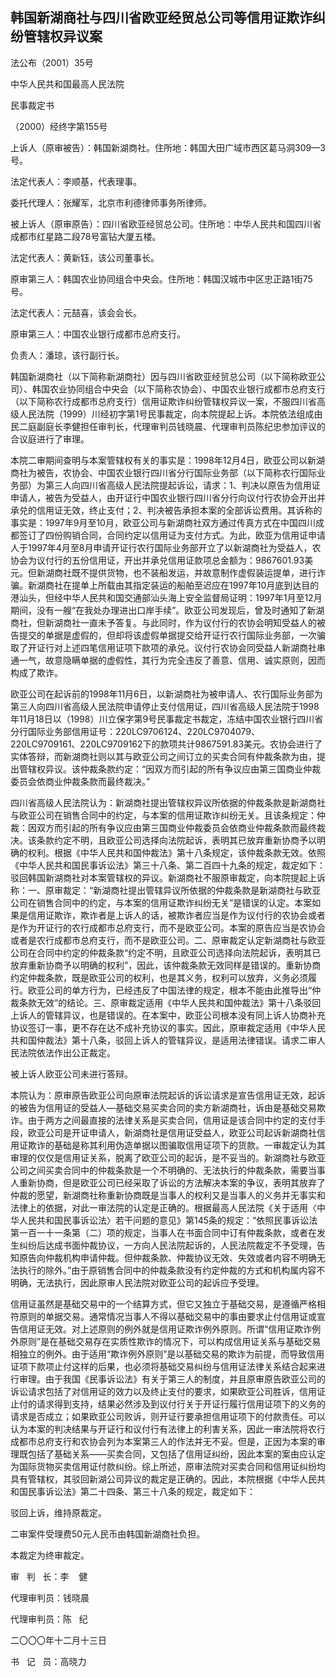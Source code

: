 ## 韩国新湖商社与四川省欧亚经贸总公司等信用证欺诈纠纷管辖权异议案

法公布（2001）35号

中华人民共和国最高人民法院

民事裁定书

（2000）经终字第155号

上诉人（原审被告）：韩国新湖商社。住所地：韩国大田广域市西区葛马洞309—3号。

法定代表人：李顺基，代表理事。

委托代理人：张耀军，北京市利德律师事务所律师。

被上诉人（原审原告）：四川省欧亚经贸总公司。住所地：中华人民共和国四川省成都市红星路二段78号富钻大厦五楼。

法定代表人：黄新钰，该公司董事长。

原审第三人：韩国农业协同组合中央会。住所地：韩国汉城市中区忠正路1街75号。

法定代表人：元喆喜，该会会长。

原审第三人：中国农业银行成都市总府支行。

负责人：潘琼，该行副行长。

韩国新湖商社（以下简称新湖商社）因与四川省欧亚经贸总公司（以下简称欧亚公司）、韩国农业协同组合中央会（以下简称农协会）、中国农业银行成都市总府支行（以下简称农行成都市总府支行）信用证欺诈纠纷管辖权异议一案，不服四川省高级人民法院（1999）川经初字第1号民事裁定，向本院提起上诉。本院依法组成由民二庭副庭长李健担任审判长，代理审判员钱晓晨、代理审判员陈纪忠参加评议的合议庭进行了审理。

本院二审期间查明与本案管辖权有关的事实是：1998年12月4日，欧亚公司以新湖商社为被告，农协会、中国农业银行四川省分行国际业务部（以下简称农行国际业务部）为第三人向四川省高级人民法院提起诉讼，请求：1、判决以原告为信用证申请人，被告为受益人，由开证行中国农业银行四川省分行向议付行农协会开出并承兑的信用证无效，终止支付；2、判决被告承担本案的全部诉讼费用。其诉称的事实是：1997年9月至10月，欧亚公司与新湖商社双方通过传真方式在中国四川成都签订了四份购销合同，合同约定以信用证为支付方式。为此，欧亚为信用证申请人于1997年4月至8月申请开证行农行国际业务部开立了以新湖商社为受益人，农协会为议付行的五份信用证，开出并承兑信用证款项总金额为：9867601.93美元。但新湖商社既不提供货物，也不装船发运，并故意制作虚假装运提单，进行诈骗。新湖商社在提单上所载由其指定装运的船舶至迟应在1997年10月底到达目的港汕头，但经中华人民共和国交通部汕头海上安全监督局证明：1997年1月至12月期间，没有一艘“在我处办理进出口岸手续”。欧亚公司发现后，曾及时通知了新湖商社，但新湖商社一直未予答复。与此同时，作为议付行的农协会明知受益人的被告提交的单据是虚假的，但却将该虚假单据提交给开证行农行国际业务部，一次骗取了开证行对上述四笔信用证项下款项的承兑。议付行农协会同受益人新湖商社串通一气，故意隐瞒单据的虚假性，其行为完全违反了善意、信用、诚实原则，因而构成了欺诈。

欧亚公司在起诉前的1998年11月6日，以新湖商社为被申请人、农行国际业务部为第三人向四川省高级人民法院申请停止支付信用证，四川省高级人民法院于1998年11月18日以（1998）川立保字第9号民事裁定书裁定，冻结中国农业银行四川省分行国际业务部信用证号：220LC9706124、220LC9704079、220LC9709161、220LC9709162下的款项共计9867591.83美元。农协会进行了实体答辩，而新湖商社则以其与欧亚公司之间订立的买卖合同有仲裁条款为由，提出管辖权异议。该仲裁条款约定：“因双方而引起的所有争议应由第三国商业仲裁委员会依商业仲裁条款而最终裁决。”

四川省高级人民法院认为：新湖商社提出管辖权异议所依据的仲裁条款是新湖商社与欧亚公司在销售合同中的约定，与本案的信用证欺诈纠纷无关。且该条规定：仲裁：因双方而引起的所有争议应由第三国商业仲裁委员会依商业仲裁条款而最终裁决。该条款约定不明，且欧亚公司选择向法院起诉，表明其已放弃重新协商予以明确的权利。根据《中华人民共和国仲裁法》第十八条规定，该仲裁条款无效。依照《中华人民共和国民事诉讼法》第三十八条、第二百四十九条的规定，裁定如下：驳回韩国新湖商社对本案管辖权的异议。新湖商社不服原审裁定，向本院提起上诉称：一、原审裁定：“新湖商社提出管辖异议所依据的仲裁条款是新湖商社与欧亚公司在销售合同中的约定，与本案的信用证欺诈纠纷无关”是错误的认定。本案如果是信用证欺诈，欺诈者是上诉人的话，被欺诈者应当是作为议付行的农协会或者是作为开证行的农行成都市总府支行，而不是欧亚公司。本案的原告应当是农协会或者是农行成都市总府支行，而不是欧亚公司。二、原审裁定认定新湖商社与欧亚公司在合同中约定的仲裁条款“约定不明，且欧亚公司选择向法院起诉，表明其已放弃重新协商予以明确的权利”，因此，该仲裁条款无效同样是错误的。重新协商约定仲裁条款，既是欧亚公司的权利，也是其义务，权利可以放弃，义务必须履行。欧亚公司的单方行为，已经违反了中国法律的规定，根本不能由此推导出“仲裁条款无效”的结论。三、原审裁定适用《中华人民共和国仲裁法》第十八条驳回上诉人的管辖异议，也是错误的。在本案中，欧亚公司根本没有同上诉人协商补充协议签订一事，更不存在达不成补充协议的事实。因此，原审裁定适用《中华人民共和国仲裁法》第十八条，驳回上诉人的管辖异议，是适用法律错误。请求二审人民法院依法作出公正裁定。

被上诉人欧亚公司未进行答辩。

本院认为：原审原告欧亚公司向原审法院起诉的诉讼请求是宣告信用证无效，起诉的被告为信用证的受益人—基础交易买卖合同的卖方新湖商社，诉由是基础交易欺诈。由于两方之间最直接的法律关系是买卖合同，信用证是该合同中约定的支付手段，欧亚公司是开证申请人，新湖商社是信用证受益人，欧亚公司起诉新湖商社信用证欺诈的基础是称其利用伪造单据以图骗取信用证项下的货款。一审裁定认为其审理的仅仅是信用证关系，脱离了欧亚公司的起诉，是不妥当的。新湖商社与欧亚公司之间买卖合同中的仲裁条款是一个不明确的、无法执行的仲裁条款，需要当事人重新协商，但是欧亚公司已经采取了诉讼的方法解决本案的争议，表明其放弃了仲裁的愿望，新湖商社称重新协商既是当事人的权利又是当事人的义务并无事实和法律上的依据，对此一审法院的认定是正确的。根据最高人民法院《关于适用〈中华人民共和国民事诉讼法〉若干问题的意见》第145条的规定：“依照民事诉讼法第一百一十一条第（二）项的规定，当事人在书面合同中订有仲裁条款，或者在发生纠纷后达成书面仲裁协议，一方向人民法院起诉的，人民法院裁定不予受理，告知原告向仲裁机构申请仲裁。但仲裁条款、仲裁协议无效、失效或者内容不明确无法执行的除外。”由于原销售合同中的仲裁条款没有约定仲裁的方式和机构属内容不明确，无法执行，因此原审人民法院对欧亚公司的起诉应予受理。

信用证虽然是基础交易中的一个结算方式，但它又独立于基础交易，是遵循严格相符原则的单据交易。通常情况当事人不得以基础交易中的事由要求止付信用证或宣告信用证无效。对上述原则的例外就是信用证欺诈例外原则。所谓“信用证欺诈例外原则”是在基础交易存在实质性欺诈的情况下，可以构成信用证关系与基础交易相独立的例外。由于适用“欺诈例外原则”是以基础交易的欺诈为前提，而导致信用证项下款项止付这样的后果，也必须将基础交易纠纷与信用证法律关系结合起来进行审理。由于我国《民事诉讼法》有关于第三人的制度，并且原审原告欧亚公司的诉讼请求包括了对信用证的效力以及终止支付的要求，如果欧亚公司胜诉，信用证止付的请求得到支持，结果必然涉及到议付行关于开证行履行信用证项下的义务的请求是否成立；如果欧亚公司败诉，则开证行要承担信用证项下的付款责任。可以认为本案的判决结果与开证行和议付行有法律上的利害关系，因此一审法院将农行成都市总府支行和农协会列为本案第三人的作法并无不妥。但是，正因为本案的审理既包括了基础关系——买卖合同，又包括了信用证纠纷，因此本案的案由应认定为国际货物买卖信用证付款纠纷。综上所述，原审法院对买卖合同和信用证纠纷均具有管辖权，其驳回新湖公司异议的裁定是正确的。因此，本院根据《中华人民共和国民事诉讼法》第二十四条、第三十八条的规定，裁定如下：

驳回上诉，维持原裁定。

二审案件受理费50元人民币由韩国新湖商社负担。

本裁定为终审裁定。

审   判   长：李    健

代理审判员：钱晓晨

代理审判员：陈   纪

二〇〇〇年十二月十三日

书   记   员：高晓力

